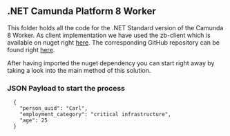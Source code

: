 ## .NET Camunda Platform 8 Worker
This folder holds all the code for the .NET Standard version of the Camunda 8 Worker. As client implementation we have used the zb-client which is available on nuget right [here](https://www.nuget.org/packages/zb-client/). The corresponding GitHub repository can be found right [here](https://github.com/camunda-community-hub/zeebe-client-csharp).

After having imported the nuget dependency you can start right away by taking a look into the main method of this solution. 

### JSON Payload to start the process
```shell
  {
    "person_uuid": "Carl",
    "employment_category": "critical infrastructure",
    "age": 25
  }
```